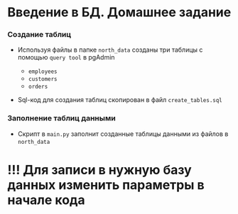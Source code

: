 # Введение в БД. Домашнее задание


### Создание таблиц

- Используя файлы в папке `north_data` созданы три таблицы с помощью `query tool` в pgAdmin
    - `employees`
    - `customers`
    - `orders`

- Sql-код для создания таблиц скопирован в файл `create_tables.sql`

### Заполнение таблиц данными

- Скрипт в `main.py` заполнит созданные таблицы данными из файлов в `north_data`
# !!! Для записи в нужную базу данных изменить параметры в начале кода
